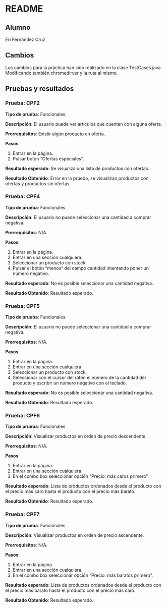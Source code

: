 # README

## Alumno

Eri Fernández Cruz

## Cambios

Los cambios para la práctica han sido realizado en la clase TestCases.java
Modificando también chromedirver y la ruta al mismo.

## Pruebas y resultados

### Prueba: CPF2

**Tipo de prueba**: Funcionales.

**Descripción**: El usuario puede ver artículos que cuenten con alguna oferta.

**Prerrequisitos**: Existir algún producto en oferta.  

**Pasos**:
1. Entrar en la página.
2. Pulsar botón “Ofertas especiales”.

**Resultado esperado**: Se visualiza una lista de productos con ofertas. 

**Resultado Obtenido**: Error en la prueba, se visualizan productos con ofertas y productos sin ofertas.

### Prueba: CPF4

**Tipo de prueba**: Funcionales

**Descripción**: El usuario no puede  seleccionar una cantidad a comprar negativa. 

**Prerrequisitos**: N/A.

**Pasos**:

1. Entrar en la página.
2. Entrar en una sección cualquiera.
3. Seleccionar un producto con stock.
4. Pulsar el botón “menos” del campo cantidad intentando poner un número negativo.

**Resultado esperado**: No es posible seleccionar una cantidad negativa. 

**Resultado Obtenido**: Resultado esperado.

### Prueba: CPF5

**Tipo de prueba**: Funcionales.

**Descripción**: El usuario no puede  seleccionar una cantidad a comprar negativa. 

**Prerrequisitos**: N/A.

**Pasos**:

1. Entrar en la página.
2. Entrar en una sección cualquiera.
3. Seleccionar un producto con stock.
4. Seleccionar con el cursor del ratón el número de la cantidad del producto y escribir un número negativo con el teclado.

**Resultado esperado**: No es posible seleccionar una cantidad negativa. 

**Resultado Obtenido**: Resultado esperado.

### Prueba: CPF6

**Tipo de prueba**: Funcionales

**Descripción**: Visualizar productos en orden de precio descendente. 

**Prerrequisitos**: N/A.

**Pasos**:

1. Entrar en la página.
2. Entrar en una sección cualquiera.
3. En el combo box seleccionar opción “Precio: más caros primero”.

**Resultado esperado**: Lista de productos ordenados desde el producto con el precio más caro hasta el producto con el precio más barato. 

**Resultado Obtenido**: Resultado esperado.

### Prueba: CPF7

**Tipo de prueba**: Funcionales

**Descripción**: Visualizar productos en orden de precio ascendente. 

**Prerrequisitos**: N/A.

**Pasos**:

1. Entrar en la página.
2. Entrar en una sección cualquiera.
3. En el combo box seleccionar opción “Precio: más baratos primero”.

**Resultado esperado**: Lista de productos ordenados desde el producto con el precio más barato hasta el producto con el precio más caro. 

**Resultado Obtenido**: Resultado esperado.
